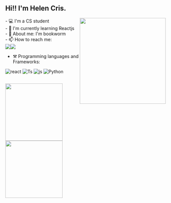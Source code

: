 ## Hi!! I'm Helen Cris.
<img align="right" src="https://github.com/HelenCris/HelenCris/blob/main/code-girl.gif" width="270"/>

<div>   
  - 💻 I'm a CS student
  <br>
  - 🌱 I'm currently learning Reactjs
  <br>
  - 💜 About me: I'm bookworm 
  <br>
  - 📫 How to reach me:

  <div style="display: flex">
    <a href="https://www.linkedin.com/in/helen-cris-m-935032207/" target="_blank"><img src="https://img.shields.io/badge/linkedin-%230077B5.svg?style=for-the-badge&logo=linkedin&logoColor=white" target="_blank"></a> 
    <a href="mailto:helencrisfernandes@hotmail.com" target="_blank"><img src="https://img.shields.io/badge/Microsoft_Outlook-0078D4?style=for-the-badge&logo=microsoft-outlook&logoColor=white" target="_blank"></a> 
  </div>
 
  - ⚒️ Programming languages and Frameworks:
  <div style="display: inline_block">
    <img alt="react" src="https://img.shields.io/badge/react-%2320232a.svg?style=for-the-badge&logo=react&logoColor=%2361DAFB">
    <img alt="Ts" src="https://img.shields.io/badge/typescript-%23007ACC.svg?style=for-the-badge&logo=typescript&logoColor=white">
    <img alt="js" src="https://img.shields.io/badge/javascript-%23323330.svg?style=for-the-badge&logo=javascript&logoColor=%23F7DF1E">
    <img alt="Python" src="https://img.shields.io/badge/python-3670A0?style=for-the-badge&logo=python&logoColor=ffdd54">
  </div>   
</div>

##

<div style="display: flex">
  <a href="https://github.com/HelenCris">
  <img height="180em" src="https://github-readme-stats.vercel.app/api?username=HelenCris&show_icons=true&theme=aura&count_private=true" />
  <img height="180em" src="https://github-readme-stats.vercel.app/api/top-langs/?username=HelenCris&layout=compact&theme=aura"/>
</div>
